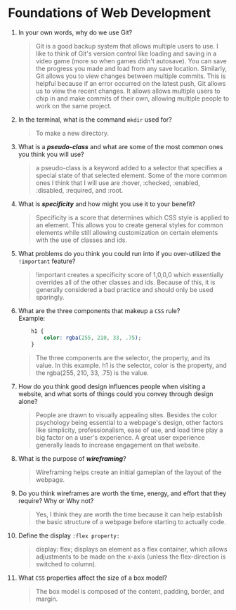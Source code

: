 # Foundations of Web Development
01. In your own words, why do we use Git?
    > Git is a good backup system that allows multiple users to use. I like to think of Git's version control like loading and saving in a video game (more so when games didn't autosave). You can save the progress you made and load from any save location. Similarly, Git allows you to view changes between multiple commits. This is helpful because if an error occurred on the latest push, Git allows us to view the recent changes. It allows allows multiple users to chip in and make commits of their own, allowing multiple people to work on the same project.

02. In the terminal, what is the command `mkdir` used for?
    > To make a new directory.

03. What is a ***pseudo-class*** and what are some of the most common ones you think you will use?
    > a pseudo-class is a keyword added to a selector that specifies a special state of that selected element. Some of the more common ones I think that I will use are :hover, :checked, :enabled, :disabled, :required, and :root.

04. What is ***specificity*** and how might you use it to your benefit?
    > Specificity is a score that determines which CSS style is applied to an element. This allows you to create general styles for common elements while still allowing customization on certain elements with the use of classes and ids. 

05. What problems do you think you could run into if you over-utilized the `!important` feature?
    > !important creates a specificity score of 1,0,0,0 which essentially overrides all of the other classes and ids. Because of this, it is generally considered a bad practice and should only be used sparingly.

06. What are the three components that makeup a `CSS` rule? <br> Example:

    ```css
        h1 {
            color: rgba(255, 210, 33, .75);
        }
    ```

    > The three components are the selector, the property, and its value. In this example. h1 is the selector, color is the property, and the rgba(255, 210, 33, .75) is the value. 

07. How do you think good design influences people when visiting a website, and what sorts of things could you convey through design alone?
    > People are drawn to visually appealing sites. Besides the color psychology being essential to a webpage's design, other factors like simplicity, professionalism, ease of use, and load time play a big factor on a user's experience. A great user experience generally leads to increase engagement on that website. 

08. What is the purpose of ***wireframing***?
    > Wireframing helps create an initial gameplan of the layout of the webpage. 

09. Do you think wireframes are worth the time, energy, and effort that they require? Why or Why not?
    > Yes, I think they are worth the time because it can help establish the basic structure of a webpage before starting to actually code. 

10. Define the display `:flex property:`
    > display: flex; displays an element as a flex container, which allows adjustments to be made on the x-axis (unless the flex-direction is switched to column).

11. What `CSS` properties affect the size of a box model?
    > The box model is composed of the content, padding, border, and margin.
